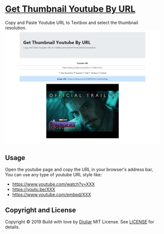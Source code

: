 # [Get Thumbnail Youtube By URL](https://djuliar.github.io/get-youtube-thumbnail/)

Copy and Paste Youtube URL to Textbox and select the thumbnail resolution.
![preview](screenshot.png)

## Usage

Open the youtube page and copy the URL in your browser's address bar, You can use any type of youtube URL style like:
- https://www.youtube.com/watch?v=XXX
- https://youtu.be/XXX
- https://www.youtube.com/embed/XXX

## Copyright and License

Copyright &copy; 2019 Build with love by [Djuliar](https://github.com/djuliar)
MIT License. See [LICENSE](LICENSE) for details.
